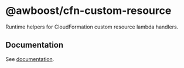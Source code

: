 # @awboost/cfn-custom-resource

Runtime helpers for CloudFormation custom resource lambda handlers.

## Documentation

See [documentation](https://awboost.github.io/cfn-custom-resource).
